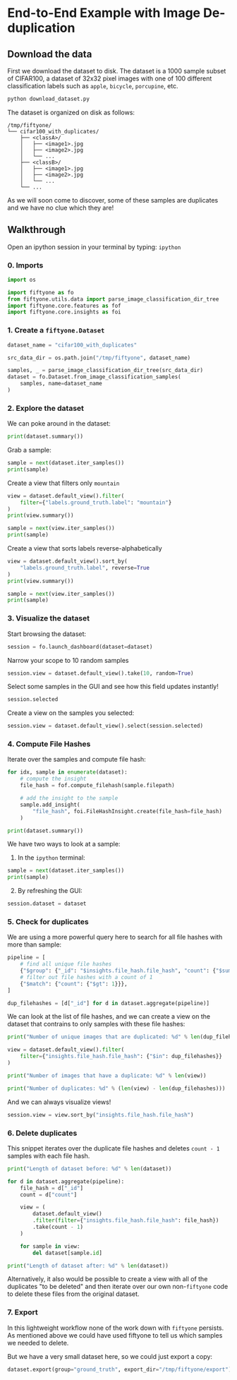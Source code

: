 # End-to-End Example with Image De-duplication

## Download the data

First we download the dataset to disk. The dataset is a 1000 sample subset of
CIFAR100, a dataset of 32x32 pixel images with one of 100 different
classification labels such as `apple`, `bicycle`, `porcupine`, etc.

```bash
python download_dataset.py
```

The dataset is organized on disk as follows:

```
/tmp/fiftyone/
└── cifar100_with_duplicates/
    ├── <classA>/
    │   ├── <image1>.jpg
    │   ├── <image2>.jpg
    │   └── ...
    ├── <classB>/
    │   ├── <image1>.jpg
    │   ├── <image2>.jpg
    │   └── ...
    └── ...
```

As we will soon come to discover, some of these samples are duplicates and
we have no clue which they are!

## Walkthrough

Open an ipython session in your terminal by typing: `ipython`

### 0. Imports

```python
import os

import fiftyone as fo
from fiftyone.utils.data import parse_image_classification_dir_tree
import fiftyone.core.features as fof
import fiftyone.core.insights as foi
```

### 1. Create a `fiftyone.Dataset`

```python
dataset_name = "cifar100_with_duplicates"

src_data_dir = os.path.join("/tmp/fiftyone", dataset_name)

samples, _ = parse_image_classification_dir_tree(src_data_dir)
dataset = fo.Dataset.from_image_classification_samples(
    samples, name=dataset_name
)
```

### 2. Explore the dataset

We can poke around in the dataset:

```python
print(dataset.summary())
```

Grab a sample:

```python
sample = next(dataset.iter_samples())
print(sample)
```

Create a view that filters only `mountain`

```python
view = dataset.default_view().filter(
    filter={"labels.ground_truth.label": "mountain"}
)
print(view.summary())

sample = next(view.iter_samples())
print(sample)
```

Create a view that sorts labels reverse-alphabetically

```python
view = dataset.default_view().sort_by(
    "labels.ground_truth.label", reverse=True
)
print(view.summary())

sample = next(view.iter_samples())
print(sample)
```

### 3. Visualize the dataset

Start browsing the dataset:

```python
session = fo.launch_dashboard(dataset=dataset)
```

Narrow your scope to 10 random samples

```python
session.view = dataset.default_view().take(10, random=True)
```

Select some samples in the GUI and see how this field updates instantly!

```python
session.selected
```

Create a view on the samples you selected:

```python
session.view = dataset.default_view().select(session.selected)
```

### 4. Compute File Hashes

Iterate over the samples and compute file hash:

```python
for idx, sample in enumerate(dataset):
    # compute the insight
    file_hash = fof.compute_filehash(sample.filepath)

    # add the insight to the sample
    sample.add_insight(
        "file_hash", foi.FileHashInsight.create(file_hash=file_hash)
    )

print(dataset.summary())
```

We have two ways to look at a sample:

1. In the `ipython` terminal:

```python
sample = next(dataset.iter_samples())
print(sample)
```

2. By refreshing the GUI:

```python
session.dataset = dataset
```

### 5. Check for duplicates

We are using a more powerful query here to search for all file hashes with
more than sample:

```python
pipeline = [
    # find all unique file hashes
    {"$group": {"_id": "$insights.file_hash.file_hash", "count": {"$sum": 1}}},
    # filter out file hashes with a count of 1
    {"$match": {"count": {"$gt": 1}}},
]

dup_filehashes = [d["_id"] for d in dataset.aggregate(pipeline)]
```

We can look at the list of file hashes, and we can create a view on the dataset
that contrains to only samples with these file hashes:

```python
print("Number of unique images that are duplicated: %d" % len(dup_filehashes))

view = dataset.default_view().filter(
    filter={"insights.file_hash.file_hash": {"$in": dup_filehashes}}
)

print("Number of images that have a duplicate: %d" % len(view))

print("Number of duplicates: %d" % (len(view) - len(dup_filehashes)))
```

And we can always visualize views!

```python
session.view = view.sort_by("insights.file_hash.file_hash")
```

### 6. Delete duplicates

This snippet iterates over the duplicate file hashes and deletes `count - 1`
samples with each file hash.

```python
print("Length of dataset before: %d" % len(dataset))

for d in dataset.aggregate(pipeline):
    file_hash = d["_id"]
    count = d["count"]

    view = (
        dataset.default_view()
        .filter(filter={"insights.file_hash.file_hash": file_hash})
        .take(count - 1)
    )

    for sample in view:
        del dataset[sample.id]

print("Length of dataset after: %d" % len(dataset))
```

Alternatively, it also would be possible to create a view with all of the
duplicates "to be deleted" and then iterate over our own non-`fiftyone` code
to delete these files from the original dataset.

### 7. Export

In this lightweight workflow none of the work down with `fiftyone` persists.
As mentioned above we could have used fiftyone to tell us which samples we
needed to delete.

But we have a very small dataset here, so we could just export a copy:

```python
dataset.export(group="ground_truth", export_dir="/tmp/fiftyone/export")
```

